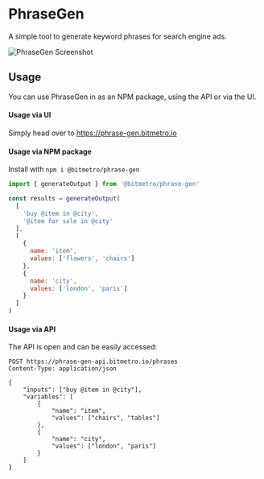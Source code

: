 # PhraseGen

A simple tool to generate keyword phrases for search engine ads.

![PhraseGen Screenshot](https://i.imgur.com/Hu2GGJ0.png)

## Usage

You can use PhraseGen in as an NPM package, using the API or via the UI.

#### Usage via UI

Simply head over to https://phrase-gen.bitmetro.io

#### Usage via NPM package

Install with `npm i @bitmetro/phrase-gen`

```js
import { generateOutput } from '@bitmetro/phrase-gen'

const results = generateOutput(
  [
    'buy @item in @city',
    '@item for sale in @city'
  ],
  [
    {
      name: 'item',
      values: ['flowers', 'chairs']
    },
    {
      name: 'city',
      values: ['london', 'paris']
    }
  ]
)
```

#### Usage via API

The API is open and can be easily accessed:
```http
POST https://phrase-gen-api.bitmetro.io/phrases
Content-Type: application/json

{
    "inputs": ["buy @item in @city"],
    "variables": [
        {
            "name": "item",
            "values": ["chairs", "tables"]
        },
        {
            "name": "city",
            "values": ["london", "paris"]
        }
    ]
}
```
